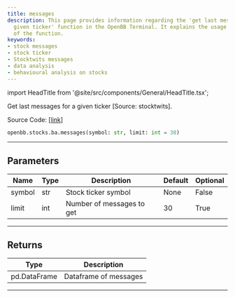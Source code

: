 ```yaml
---
title: messages
description: This page provides information regarding the 'get last messages for a
  given ticker' function in the OpenBB Terminal. It explains the usage and parameters
  of the function.
keywords:
- stock messages
- stock ticker
- Stocktwits messages
- data analysis
- behavioural analysis on stocks
---
```


import HeadTitle from '@site/src/components/General/HeadTitle.tsx';

<HeadTitle title="stocks.ba.messages - Reference | OpenBB SDK Docs" />

Get last messages for a given ticker [Source: stocktwits].

Source Code: [[link](https://github.com/OpenBB-finance/OpenBBTerminal/tree/main/openbb_terminal/common/behavioural_analysis/stocktwits_model.py#L52)]

```python
openbb.stocks.ba.messages(symbol: str, limit: int = 30)
```

---

## Parameters

| Name | Type | Description | Default | Optional |
| ---- | ---- | ----------- | ------- | -------- |
| symbol | str | Stock ticker symbol | None | False |
| limit | int | Number of messages to get | 30 | True |


---

## Returns

| Type | Description |
| ---- | ----------- |
| pd.DataFrame | Dataframe of messages |
---
